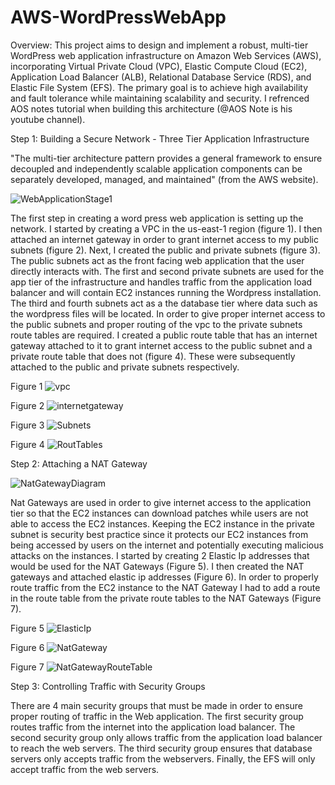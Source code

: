 # AWS-WordPressWebApp
Overview: This project aims to design and implement a robust, multi-tier WordPress web application infrastructure on Amazon Web Services (AWS), incorporating Virtual Private Cloud (VPC), Elastic Compute Cloud (EC2), Application Load Balancer (ALB), Relational Database Service (RDS), and Elastic File System (EFS). The primary goal is to achieve high availability and fault tolerance while maintaining scalability and security. I refrenced AOS notes tutorial when building this architecture (@AOS Note is his youtube channel). 

Step 1: Building a Secure Network - Three Tier Application Infrastructure

"The multi-tier architecture pattern provides a general framework to ensure decoupled and independently scalable application components can be separately developed, managed, and maintained" (from the AWS website). 

![WebApplicationStage1](https://github.com/sauravnakarmi/AWS-WordPressWebApp/assets/70821330/092605ba-29ba-4218-a83c-ee35cc594b05)

The first step in creating a word press web application is setting up the network. I started by creating a VPC in the us-east-1 region (figure 1). I then attached an internet gateway in order to grant internet access to my public subnets (figure 2). Next, I created the public and private subnets (figure 3). The public subnets act as the front facing web application that the user directly interacts with. The first and second private subnets are used for the app tier of the infrastructure and handles traffic from the application load balancer and will contain EC2 instances running the Wordpress installation. The third and fourth subnets act as a the database tier where data such as the wordpress files will be located. In order to give proper internet access to the public subnets and proper routing of the vpc to the private subnets route tables are required. I created a public route table that has an internet gateway attached to it to grant internet access to the public subnet and a private route table that does not (figure 4). These were subsequently attached to the public and private subnets respectively. 

Figure 1
![vpc](https://github.com/sauravnakarmi/AWS-WordPressWebApp/assets/70821330/5606d210-5c04-4380-8572-d6021c8e1e8f)

Figure 2
![internetgateway](https://github.com/sauravnakarmi/AWS-WordPressWebApp/assets/70821330/0513c804-2b9d-4aec-8aa3-59f3b442f4d9)

Figure 3
![Subnets](https://github.com/sauravnakarmi/AWS-WordPressWebApp/assets/70821330/c9290c54-6b80-4cb9-8673-090ca91973c6)

Figure 4
![RoutTables](https://github.com/sauravnakarmi/AWS-WordPressWebApp/assets/70821330/daa7390b-444c-4943-805e-f3ffda44d709)

Step 2: Attaching a NAT Gateway

![NatGatewayDiagram](https://github.com/sauravnakarmi/AWS-WordPressWebApp/assets/70821330/93b0a368-5f3b-4203-9f32-2fdb7a4d2363)

Nat Gateways are used in order to give internet access to the application tier so that the EC2 instances can download patches while users are not able to access the EC2 instances. Keeping the EC2 instance in the private subnet is security best practice since it protects our EC2 instances from being accessed by users on the internet and potentially executing malicious attacks on the instances. I started by creating 2 Elastic Ip addresses that would be used for the NAT Gateways (Figure 5). I then created the NAT gateways and attached elastic ip addresses (Figure 6). In order to properly route traffic from the EC2 instance to the NAT Gateway I had to add a route in the route table from the private route tables to the NAT Gateways (Figure 7). 

Figure 5
![ElasticIp](https://github.com/sauravnakarmi/AWS-WordPressWebApp/assets/70821330/3ba2c18d-ee70-4c91-987d-a422c2e85d87)

Figure 6
![NatGateway](https://github.com/sauravnakarmi/AWS-WordPressWebApp/assets/70821330/921aa575-fcbe-4483-accb-42dd9405851a)

Figure 7
![NatGatewayRouteTable](https://github.com/sauravnakarmi/AWS-WordPressWebApp/assets/70821330/d8c9a1a3-4267-4ded-bafc-5468d8280562)

Step 3: Controlling Traffic with Security Groups

There are 4 main security groups that must be made in order to ensure proper routing of traffic in the Web application. The first security group routes traffic from the internet into the application load balancer. The second security group only allows traffic from the application load balancer to reach the web servers. The third security group ensures that database servers only accepts traffic from the webservers. Finally, the EFS will only accept traffic from the web servers. 
